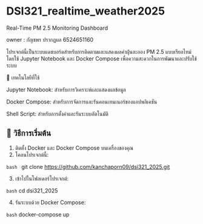 # DSI321_realtime_weather2025
Real-Time PM 2.5 Monitoring  Dashboard

owner : กัญชพร ปรากฎผล 6524651160

โปรเจกต์นี้เป็นระบบแดชบอร์ดสำหรับการติดตามและแสดงผลค่าฝุ่นละออง PM 2.5 แบบเรียลไทม์ โดยใช้ Jupyter Notebook และ Docker Compose เพื่อความสะดวกในการพัฒนาและปรับใช้ระบบ


🧰 เทคโนโลยีที่ใช้

Jupyter Notebook: สำหรับการวิเคราะห์และแสดงผลข้อมูล

Docker Compose: สำหรับการจัดการและรันคอนเทนเนอร์ของแอปพลิเคชัน

Shell Script: สำหรับการตั้งค่าและรันระบบอัตโนมัติ

## 📝 วิธีการเริ่มต้น

1. ติดตั้ง Docker และ Docker Compose บนเครื่องของคุณ
2. โคลนโปรเจกต์นี้:

```bash ```
git clone https://github.com/kanchaporn09/dsi321_2025.git

3. เข้าไปในโฟลเดอร์โปรเจกต์:

```bash```
cd dsi321_2025

4. รันระบบด้วย Docker Compose:

```bash```
docker-compose up
